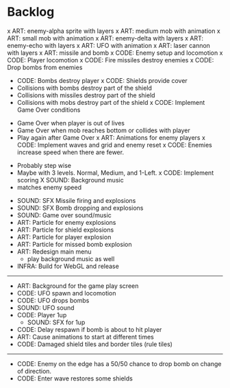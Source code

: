 # Backlog

x ART: enemy-alpha sprite with layers
x ART: medium mob with animation
x ART: small mob with animation
x ART: enemy-delta with layers
x ART: enemy-echo with layers
x ART: UFO with animation
x ART: laser cannon with layers
x ART: missile and bomb
x CODE: Enemy setup and locomotion
x CODE: Player locomotion
x CODE: Fire missiles destroy enemies
x CODE: Drop bombs from enemies
  - CODE: Bombs destroy player
x CODE: Shields provide cover
  - Collisions with bombs destroy part of the shield
  - Collisions with missiles destroy part of the shield
  - Collisions with mobs destroy part of the shield
x CODE: Implement Game Over conditions
  * Game Over when player is out of lives
  * Game Over when mob reaches bottom or collides with player
  * Play again after Game Over
x ART: Animations for enemy players
x CODE: Implement waves and grid and enemy reset
x CODE: Enemies increase speed when there are fewer.
  - Probably step wise
  - Maybe with 3 levels. Normal, Medium, and 1-Left.
x CODE: Implement scoring
X SOUND: Background music
  -  matches enemy speed
* SOUND: SFX Missile firing and explosions
* SOUND: SFX Bomb dropping and explosions
* SOUND: Game over sound/music
* ART: Particle for enemy explosions
* ART: Particle for shield explosions
* ART: Particle for player explosion
* ART: Particle for missed bomb explosion
* ART: Redesign main menu
  - play background music as well
* INFRA: Build for WebGL and release
---
* ART: Background for the game play screen
* CODE: UFO spawn and locomotion
* CODE: UFO drops bombs
* SOUND: UFO sound
* CODE: Player 1up
  - SOUND: SFX for 1up
* CODE: Delay respawn if bomb is about to hit player
* ART: Cause animations to start at different times
* CODE: Damaged shield tiles and border tiles (rule tiles)
---
* CODE: Enemy on the edge has a 50/50 chance to drop bomb on change of direction.
* CODE: Enter wave restores some shields
